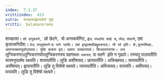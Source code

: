 ```yaml
---
index:  7.3.37
vrittiindex:  413
sutra:  शाच्छासाह्वाव्यावेपां युक्
vritti:  balamanorama 
---
```


शाच्छासा। `शो तनूकरणे, `छो छेदने`, `षो अन्तकर्मणिट, `ह्वेञ् स्पर्धायां शब्दे च`, `व्येञ् संवरणे`, एषां कृतात्त्वनिर्देशः। `वेञ् तन्तुसंताने` `पा पाने भ्वादिः। एषां द्वन्द्वात्षष्ठीबहुवचनात्। णौ परे इति। शे,फूरणमिदम्. आदन्तलक्षणपुकोऽपवादः। युकि ककार इत्। उकार उच्चारणार्थः। कित्त्वादन्तागमः। अत्र `लुग्विकरणाऽलुग्विकरणयोरलुग्विकरणस्य ग्रहण`मिति वचनात् `पा रक्षणे` इति न गृह्यते। तस्यतु पालयतीति रूपमनुपदमेव वक्ष्यति। शाययतीति। लुङि अशीशयत्। छाययतीति। अचिच्छयत्। साययतीति। असीषयत्। ह्वाययतीति। लुङि तु विशेषो वक्ष्यते। व्याययतीति। अविव्ययत्। वाययति। अवीवयत्। पाययति। लुङि तु विशेषो वक्ष्यते।

